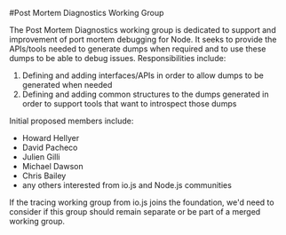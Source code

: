 #Post Mortem Diagnostics Working Group

The Post Mortem Diagnostics working group is dedicated to support and improvement of port mortem debugging for Node.  It seeks to provide the APIs/tools needed to generate dumps when required and to use these dumps to be able to debug issues. Responsibilities include:

1. Defining and adding interfaces/APIs in order to allow dumps to be generated when needed
2. Defining and adding common structures to the dumps generated in order to support tools that want to introspect those dumps

Initial proposed members include:

  + Howard Hellyer
  + David Pacheco 
  + Julien Gilli
  + Michael Dawson
  + Chris Bailey
  + any others interested from io.js and Node.js communities

If the tracing working group from io.js joins the foundation, we'd need to consider if this group should remain separate or be part of a merged working group.  


